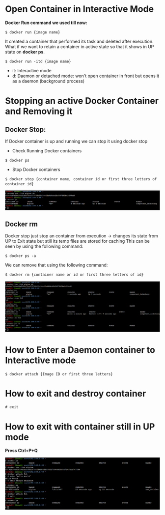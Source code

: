 # Open Container in Interactive Mode

**Docker Run command we used till now:**

```
$ docker run {image name}
```
It created a container that performed its task and deleted after execution.
What if we want to retain a container in active state so that it shows in UP state on **docker ps**.

```
$ docker run -itd {image name}
```
* it: Interactive mode
* d: Daemon or detached mode: won't open container in front but opens it as a daemon (background process)

# Stopping an active Docker Container and Removing it

## Docker Stop:

If Docker container is up and running we can stop it using docker stop

* Check Running Docker containers

```
$ docker ps
```

* Stop Docker containers

```
$ docker stop {container name, container id or first three letters of container id}
```

![img](img/4_d.png)

## Docker rm

Docker stop just stop an container from execution -> changes its state from UP to Exit state but still its temp files are stored for caching
This can be seen by using the following command:

```
$ docker ps -a
```

We can remove that using the following command:

```
$ docker rm {container name or id or first three letters of id}
```

![img](img/4_stop_rm.png)

# How to Enter a Daemon container to Interactive mode

```
$ docker attach {Image ID or first three letters}
```

# How to exit and destroy container

```
# exit
```

# How to exit with container still in UP mode

**Press Ctrl+P+Q**

![img](img/4_end.png)
